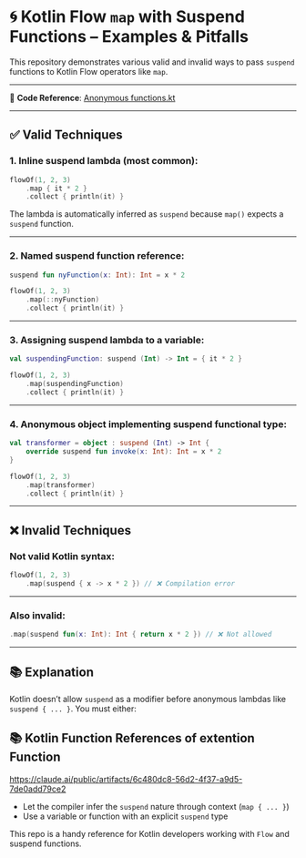
# 🌀 Kotlin Flow `map` with Suspend Functions – Examples & Pitfalls

This repository demonstrates various valid and invalid ways to pass `suspend` functions to Kotlin Flow operators like `map`.

---

📂 **Code Reference**: [Anonymous functions.kt](https://github.com/hasib824/Android-Development/blob/main/Anonymous%20functions.kt)

---

## ✅ Valid Techniques

### 1. Inline suspend lambda (most common):
```kotlin
flowOf(1, 2, 3)
    .map { it * 2 }
    .collect { println(it) }
```
The lambda is automatically inferred as `suspend` because `map()` expects a `suspend` function.

---

### 2. Named suspend function reference:
```kotlin
suspend fun nyFunction(x: Int): Int = x * 2

flowOf(1, 2, 3)
    .map(::nyFunction)
    .collect { println(it) }
```

---

### 3. Assigning suspend lambda to a variable:
```kotlin
val suspendingFunction: suspend (Int) -> Int = { it * 2 }

flowOf(1, 2, 3)
    .map(suspendingFunction)
    .collect { println(it) }
```

---

### 4. Anonymous object implementing suspend functional type:
```kotlin
val transformer = object : suspend (Int) -> Int {
    override suspend fun invoke(x: Int): Int = x * 2
}

flowOf(1, 2, 3)
    .map(transformer)
    .collect { println(it) }
```

---

## ❌ Invalid Techniques

### Not valid Kotlin syntax:
```kotlin
flowOf(1, 2, 3)
    .map(suspend { x -> x * 2 }) // ❌ Compilation error
```

---

### Also invalid:
```kotlin
.map(suspend fun(x: Int): Int { return x * 2 }) // ❌ Not allowed
```

---

## 📚 Explanation

Kotlin doesn’t allow `suspend` as a modifier before anonymous lambdas like `suspend { ... }`. You must either:

## 📚 Kotlin Function References of extention Function
https://claude.ai/public/artifacts/6c480dc8-56d2-4f37-a9d5-7de0add79ce2

- Let the compiler infer the `suspend` nature through context (`map { ... }`)
- Use a variable or function with an explicit `suspend` type

This repo is a handy reference for Kotlin developers working with `Flow` and suspend functions.
